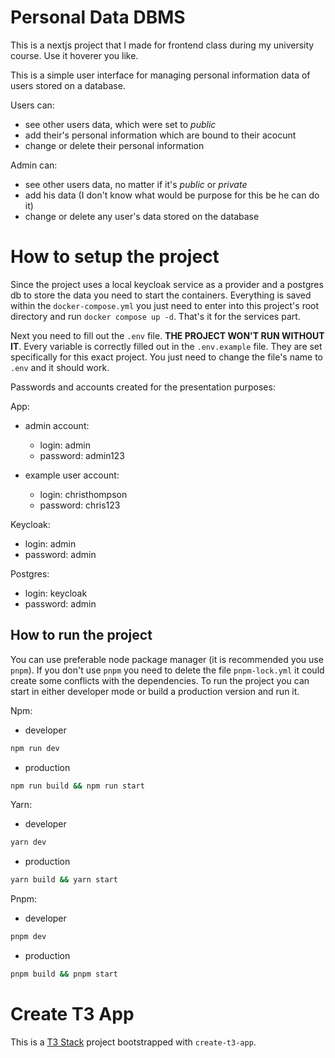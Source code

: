 # Personal Data DBMS

This is a nextjs project that I made for frontend class during my university course. Use it hoverer you like.

This is a simple user interface for managing personal information data of users stored on a database.

Users can:

- see other users data, which were set to _public_
- add their's personal information which are bound to their acocunt
- change or delete their personal information

Admin can:

- see other users data, no matter if it's _public_ or _private_
- add his data (I don't know what would be purpose for this be he can do it)
- change or delete any user's data stored on the database

# How to setup the project

Since the project uses a local keycloak service as a provider and a postgres db to store the data you need to start the containers. Everything is saved within the `docker-compose.yml` you just need to enter into this project's root directory and run `docker compose up -d`. That's it for the services part.

Next you need to fill out the `.env` file. **THE PROJECT WON'T RUN WITHOUT IT**. Every variable is correctly filled out in the `.env.example` file. They are set specifically for this exact project. You just need to change the file's name to `.env` and it should work.

Passwords and accounts created for the presentation purposes:

App:

- admin account:

  - login: admin
  - password: admin123

- example user account:

  - login: christhompson
  - password: chris123

Keycloak:

- login: admin
- password: admin

Postgres:

- login: keycloak
- password: admin

## How to run the project

You can use preferable node package manager (it is recommended you use `pnpm`). If you don't use `pnpm` you need to delete the file `pnpm-lock.yml` it could create some conflicts with the dependencies. To run the project you can start in either developer mode or build a production version and run it.

Npm:

- developer
```bash
npm run dev
```
- production
```bash
npm run build && npm run start
```

Yarn:

- developer
```bash
yarn dev
```
- production
```bash
yarn build && yarn start
```

Pnpm:

- developer
```bash
pnpm dev
```
- production
```bash
pnpm build && pnpm start
```

# Create T3 App

This is a [T3 Stack](https://create.t3.gg/) project bootstrapped with `create-t3-app`.
